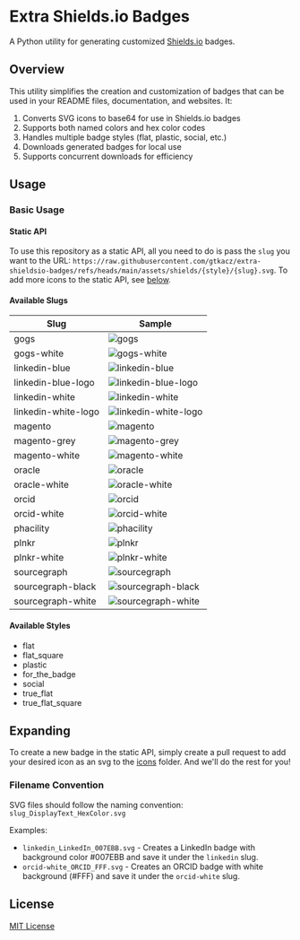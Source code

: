 # Extra Shields.io Badges

A Python utility for generating customized [Shields.io](https://shields.io/) badges.

## Overview

This utility simplifies the creation and customization of badges that can be used in your README files, documentation, and websites. It:

1. Converts SVG icons to base64 for use in Shields.io badges
2. Supports both named colors and hex color codes
3. Handles multiple badge styles (flat, plastic, social, etc.)
4. Downloads generated badges for local use
5. Supports concurrent downloads for efficiency

## Usage

### Basic Usage

#### Static API
To use this repository as a static API, all you need to do is pass the `slug` you want to the URL: `https://raw.githubusercontent.com/gtkacz/extra-shieldsio-badges/refs/heads/main/assets/shields/{style}/{slug}.svg`. To add more icons to the static API, see [below](#filename-convention).

#### Available Slugs

| Slug | Sample |
| --- | --- |
| gogs | ![gogs](./assets/shields/true_flat/gogs.svg) |
| gogs-white | ![gogs-white](./assets/shields/true_flat/gogs-white.svg) |
| linkedin-blue | ![linkedin-blue](./assets/shields/true_flat/linkedin-blue.svg) |
| linkedin-blue-logo | ![linkedin-blue-logo](./assets/shields/true_flat/linkedin-blue-logo.svg) |
| linkedin-white | ![linkedin-white](./assets/shields/true_flat/linkedin-white.svg) |
| linkedin-white-logo | ![linkedin-white-logo](./assets/shields/true_flat/linkedin-white-logo.svg) |
| magento | ![magento](./assets/shields/true_flat/magento.svg) |
| magento-grey | ![magento-grey](./assets/shields/true_flat/magento-grey.svg) |
| magento-white | ![magento-white](./assets/shields/true_flat/magento-white.svg) |
| oracle | ![oracle](./assets/shields/true_flat/oracle.svg) |
| oracle-white | ![oracle-white](./assets/shields/true_flat/oracle-white.svg) |
| orcid | ![orcid](./assets/shields/true_flat/orcid.svg) |
| orcid-white | ![orcid-white](./assets/shields/true_flat/orcid-white.svg) |
| phacility | ![phacility](./assets/shields/true_flat/phacility.svg) |
| plnkr | ![plnkr](./assets/shields/true_flat/plnkr.svg) |
| plnkr-white | ![plnkr-white](./assets/shields/true_flat/plnkr-white.svg) |
| sourcegraph | ![sourcegraph](./assets/shields/true_flat/sourcegraph.svg) |
| sourcegraph-black | ![sourcegraph-black](./assets/shields/true_flat/sourcegraph-black.svg) |
| sourcegraph-white | ![sourcegraph-white](./assets/shields/true_flat/sourcegraph-white.svg) |

#### Available Styles
- flat
- flat_square
- plastic
- for_the_badge
- social
- true_flat
- true_flat_square

## Expanding

To create a new badge in the static API, simply create a pull request to add your desired icon as an svg to the [icons](./assets/icons/) folder. And we'll do the rest for you!

### Filename Convention

SVG files should follow the naming convention: `slug_DisplayText_HexColor.svg`

Examples:
- `linkedin_LinkedIn_007EBB.svg` - Creates a LinkedIn badge with background color #007EBB and save it under the `linkedin` slug.
- `orcid-white_ORCID_FFF.svg` - Creates an ORCID badge with white background (#FFF) and save it under the `orcid-white` slug.

## License

[MIT License](LICENSE)
